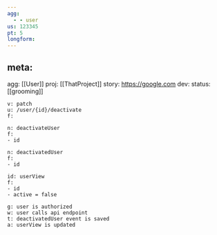 ```yaml
---
agg:
  - - user
us: 123345
pt: 5
longform:
---
```

## meta:
agg: [[User]]
proj: [[ThatProject]]
story: https://google.com
dev: 
status: [[grooming]]


```api
v: patch
u: /user/{id}/deactivate
f:

```

```cm
n: deactivateUser
f:
- id

```

```ev
n: deactivatedUser
f:
- id
```

```vw
id: userView
f: 
- id
- active = false
```

```gwt
g: user is authorized
w: user calls api endpoint
t: deactivatedUser event is saved
a: userView is updated
```


